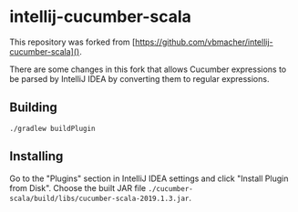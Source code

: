 # intellij-cucumber-scala

This repository was forked from [https://github.com/vbmacher/intellij-cucumber-scala]().

There are some changes in this fork that allows Cucumber expressions to be parsed by IntelliJ IDEA by converting them to regular expressions.

## Building

    ./gradlew buildPlugin
    
## Installing

Go to the "Plugins" section in IntelliJ IDEA settings and click "Install Plugin from Disk". Choose the built JAR file `./cucumber-scala/build/libs/cucumber-scala-2019.1.3.jar`.
